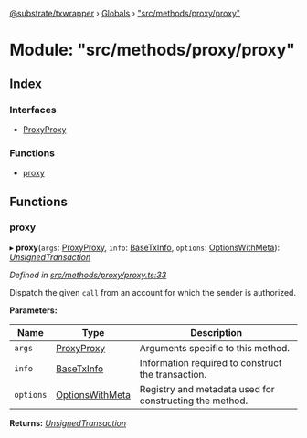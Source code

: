 [@substrate/txwrapper](../README.md) › [Globals](../globals.md) › ["src/methods/proxy/proxy"](_src_methods_proxy_proxy_.md)

# Module: "src/methods/proxy/proxy"

## Index

### Interfaces

* [ProxyProxy](../interfaces/_src_methods_proxy_proxy_.proxyproxy.md)

### Functions

* [proxy](_src_methods_proxy_proxy_.md#proxy)

## Functions

###  proxy

▸ **proxy**(`args`: [ProxyProxy](../interfaces/_src_methods_proxy_proxy_.proxyproxy.md), `info`: [BaseTxInfo](../interfaces/_src_util_types_.basetxinfo.md), `options`: [OptionsWithMeta](../interfaces/_src_util_types_.optionswithmeta.md)): *[UnsignedTransaction](../interfaces/_src_util_types_.unsignedtransaction.md)*

*Defined in [src/methods/proxy/proxy.ts:33](https://github.com/paritytech/txwrapper/blob/e82a68c/src/methods/proxy/proxy.ts#L33)*

Dispatch the given `call` from an account for which the sender is authorized.

**Parameters:**

Name | Type | Description |
------ | ------ | ------ |
`args` | [ProxyProxy](../interfaces/_src_methods_proxy_proxy_.proxyproxy.md) | Arguments specific to this method. |
`info` | [BaseTxInfo](../interfaces/_src_util_types_.basetxinfo.md) | Information required to construct the transaction. |
`options` | [OptionsWithMeta](../interfaces/_src_util_types_.optionswithmeta.md) | Registry and metadata used for constructing the method.  |

**Returns:** *[UnsignedTransaction](../interfaces/_src_util_types_.unsignedtransaction.md)*
